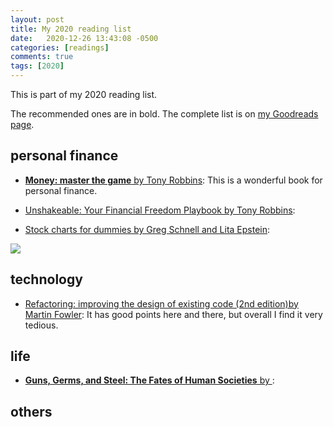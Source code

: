 ```yaml
---
layout: post
title: My 2020 reading list
date:   2020-12-26 13:43:08 -0500
categories: [readings]
comments: true
tags: [2020]
---
```


This is part of my 2020 reading list.

The recommended ones are in bold.
The complete list is on [my Goodreads page](https://www.goodreads.com/user_challenges/19783581).


## personal finance

- [**Money: master the game** by Tony Robbins](https://amzn.to/2TUS5aU):
  This is a wonderful book for personal finance.
- [Unshakeable: Your Financial Freedom Playbook by Tony Robbins](https://amzn.to/30ZGF79):

- [Stock charts for dummies by Greg Schnell and Lita Epstein](https://amzn.to/37u3jXL):

<a target="_blank"  href="https://www.amazon.com/gp/product/B00MZAIU4G/ref=as_li_tl?ie=UTF8&camp=1789&creative=9325&creativeASIN=B00MZAIU4G&linkCode=as2&tag=nosarthur2016-20&linkId=fe68404b9b9bbd7c92e713c457a8ca1a"><img border="0" src="//ws-na.amazon-adsystem.com/widgets/q?_encoding=UTF8&MarketPlace=US&ASIN=B00MZAIU4G&ServiceVersion=20070822&ID=AsinImage&WS=1&Format=_SL250_&tag=nosarthur2016-20" ></a><img src="//ir-na.amazon-adsystem.com/e/ir?t=nosarthur2016-20&l=am2&o=1&a=B00MZAIU4G" width="1" height="1" border="0" alt="" style="border:none !important; margin:0px !important;" />

## technology

- [Refactoring: improving the design of existing code (2nd edition)by Martin Fowler](https://amzn.to/2TXa0xN):
  It has good points here and there, but overall I find it very tedious.

## life

- [**Guns, Germs, and Steel: The Fates of Human Societies** by ](https://amzn.to/2TTItNH):


## others

